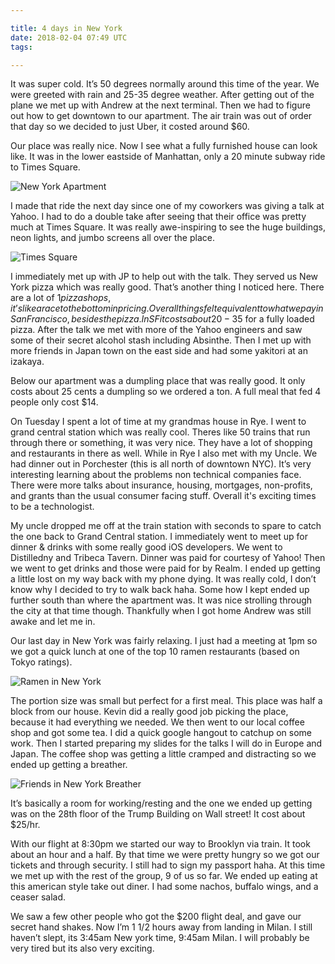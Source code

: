 ```yaml
---

title: 4 days in New York
date: 2018-02-04 07:49 UTC
tags: 

---
```


It was super cold. It’s 50 degrees normally around this time of the year. We were greeted with rain and 25-35 degree weather. After getting out of the plane we met up with Andrew at the next terminal. Then we had to figure out how to get downtown to our apartment. The air train was out of order that day so we decided to just Uber, it costed around $60.

Our place was really nice. Now I see what a fully furnished house can look like. It was in the lower eastside of Manhattan, only a 20 minute subway ride to Times Square.

![New York Apartment](https://www.dropbox.com/s/6i41k13wu3o1w97/NYairbnb.jpg?raw=1)

I made that ride the next day since one of my coworkers was giving a talk at Yahoo. I had to do a double take after seeing that their office was pretty much at Times Square. It was really awe-inspiring to see the huge buildings, neon lights, and jumbo screens all over the place.

![Times Square](https://www.dropbox.com/s/pqozheqam8trh4p/NYtimessquare.jpg?raw=1)

I immediately met up with JP to help out with the talk. They served us New York pizza which was really good. That’s another thing I noticed here. There are a lot of $1 pizza shops, it’s like a race to the bottom in pricing. Overall things felt equivalent to what we pay in San Francisco, besides the pizza. In SF it costs about 20-35$ for a fully loaded pizza. After the talk we met with more of the Yahoo engineers and saw some of their secret alcohol stash including Absinthe. Then I met up with more friends in Japan town on the east side and had some yakitori at an izakaya.

Below our apartment was a dumpling place that was really good. It only costs about 25 cents a dumpling so we ordered a ton. A full meal that fed 4 people only cost $14.

On Tuesday I spent a lot of time at my grandmas house in Rye. I went to grand central station which was really cool. Theres like 50 trains that run through there or something, it was very nice. They have a lot of shopping and restaurants in there as well. While in Rye I also met with my Uncle. We had dinner out in Porchester (this is all north of downtown NYC). It’s very interesting learning about the problems non technical companies face. There were more talks about insurance, housing, mortgages, non-profits, and grants than the usual consumer facing stuff. Overall it's exciting times to be a technologist.

My uncle dropped me off at the train station with seconds to spare to catch the one back to Grand Central station. I immediately went to meet up for dinner & drinks with some really good iOS developers. We went to Distilledny and Tribeca Tavern. Dinner was paid for courtesy of Yahoo! Then we went to get drinks and those were paid for by Realm. I ended up getting a little lost on my way back with my phone dying. It was really cold, I don’t know why I decided to try to walk back haha. Some how I kept ended up further south than where the apartment was. It was nice strolling through the city at that time though. Thankfully when I got home Andrew was still awake and let me in.

Our last day in New York was fairly relaxing. I just had a meeting at 1pm so we got a quick lunch at one of the top 10 ramen restaurants (based on Tokyo ratings).

![Ramen in New York](https://www.dropbox.com/s/buh33faswpkz1hz/NYramen.jpg?raw=1)

The portion size was small but perfect for a first meal. This place was half a block from our house. Kevin did a really good job picking the place, because it had everything we needed. We then went to our local coffee shop and got some tea. I did a quick google hangout to catchup on some work. Then I started preparing my slides for the talks I will do in Europe and Japan. The coffee shop was getting a little cramped and distracting so we ended up getting a breather.

![Friends in New York Breather](https://www.dropbox.com/s/vpvxosxssuybzvm/NYbreather.jpg?raw=1)

It’s basically a room for working/resting and the one we ended up getting was on the 28th floor of the Trump Building on Wall street! It cost about $25/hr.

With our flight at 8:30pm we started our way to Brooklyn via train. It took about an hour and a half. By that time we were pretty hungry so we got our tickets and through security. I still had to sign my passport haha. At this time we met up with the rest of the group, 9 of us so far. We ended up eating at this american style take out diner. I had some nachos, buffalo wings, and a ceaser salad.

We saw a few other people who got the $200 flight deal, and gave our secret hand shakes. Now I’m 1 1/2 hours away from landing in Milan. I still haven’t slept, its 3:45am New york time, 9:45am Milan. I will probably be very tired but its also very exciting.

